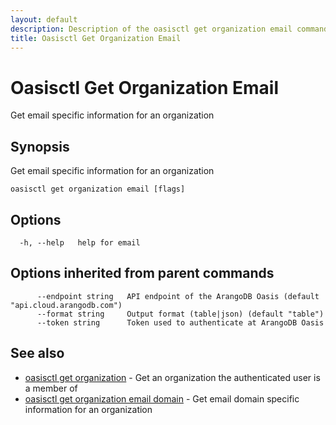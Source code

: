 ```yaml
---
layout: default
description: Description of the oasisctl get organization email command
title: Oasisctl Get Organization Email
---
```

# Oasisctl Get Organization Email

Get email specific information for an organization

## Synopsis

Get email specific information for an organization

```
oasisctl get organization email [flags]
```

## Options

```
  -h, --help   help for email
```

## Options inherited from parent commands

```
      --endpoint string   API endpoint of the ArangoDB Oasis (default "api.cloud.arangodb.com")
      --format string     Output format (table|json) (default "table")
      --token string      Token used to authenticate at ArangoDB Oasis
```

## See also

* [oasisctl get organization](oasisctl-get-organization.html)	 - Get an organization the authenticated user is a member of
* [oasisctl get organization email domain](oasisctl-get-organization-email-domain.html)	 - Get email domain specific information for an organization

